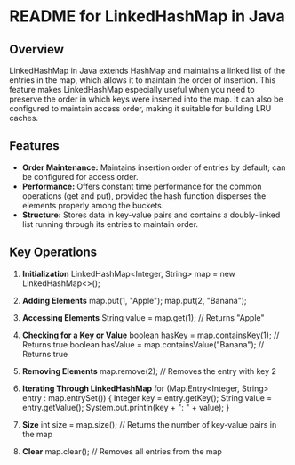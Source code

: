 # README for LinkedHashMap in Java

## Overview

LinkedHashMap in Java extends HashMap and maintains a linked list of the entries in the map, which allows it to maintain the order of insertion. This feature makes LinkedHashMap especially useful when you need to preserve the order in which keys were inserted into the map. It can also be configured to maintain access order, making it suitable for building LRU caches.

## Features

- **Order Maintenance:** Maintains insertion order of entries by default; can be configured for access order.
- **Performance:** Offers constant time performance for the common operations (get and put), provided the hash function disperses the elements properly among the buckets.
- **Structure:** Stores data in key-value pairs and contains a doubly-linked list running through its entries to maintain order.

## Key Operations

1. **Initialization**
   LinkedHashMap<Integer, String> map = new LinkedHashMap<>();

2. **Adding Elements**
   map.put(1, "Apple");
   map.put(2, "Banana");

3. **Accessing Elements**
   String value = map.get(1); // Returns "Apple"

4. **Checking for a Key or Value**
   boolean hasKey = map.containsKey(1); // Returns true
   boolean hasValue = map.containsValue("Banana"); // Returns true

5. **Removing Elements**
   map.remove(2); // Removes the entry with key 2

6. **Iterating Through LinkedHashMap**
   for (Map.Entry<Integer, String> entry : map.entrySet()) {
      Integer key = entry.getKey();
      String value = entry.getValue();
      System.out.println(key + ": " + value);
   }

7. **Size**
   int size = map.size(); // Returns the number of key-value pairs in the map

8. **Clear**
   map.clear(); // Removes all entries from the map
